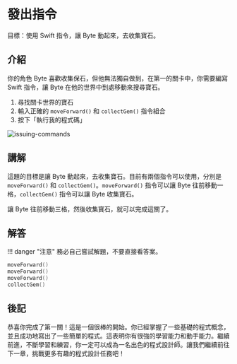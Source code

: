# 發出指令

目標：使用 Swift 指令，讓 Byte 動起來，去收集寶石。

## 介紹

你的角色 Byte 喜歡收集保石，但他無法獨自做到，在第一的關卡中，你需要編寫 Swift 指令，讓 Byte 在他的世界中到處移動來搜尋寶石。

1. 尋找關卡世界的寶石
2. 輸入正確的 `moveForward()` 和 `collectGem()` 指令組合
3. 按下「執行我的程式碼」

![issuing-commands](https://imagedelivery.net/cdkaXPuFls5qlrh3GM4hfA/869aa1e3-ddbd-4a9f-ce2f-e7fdd9ac6e00/public)

## 講解

這題的目標是讓 Byte 動起來，去收集寶石。目前有兩個指令可以使用，分別是 `moveForward()` 和 `collectGem()`。`moveForward()` 指令可以讓 Byte 往前移動一格，`collectGem()` 指令可以讓 Byte 收集寶石。

讓 Byte 往前移動三格，然後收集寶石，就可以完成這關了。

## 解答

<!-- prettier-ignore -->
!!! danger "注意"
    務必自己嘗試解題，不要直接看答案。

```swift linenums="1"
moveForward()
moveForward()
moveForward()
collectGem()
```

## 後記

恭喜你完成了第一關！這是一個很棒的開始。你已經掌握了一些基礎的程式概念，並且成功地寫出了一些簡單的程式。這表明你有很強的學習能力和動手能力。繼續前進，不斷學習和練習，你一定可以成為一名出色的程式設計師。讓我們繼續前往下一章，挑戰更多有趣的程式設計任務吧！

